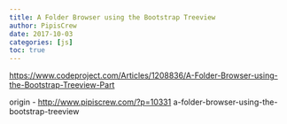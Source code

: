 ```yaml
---
title: A Folder Browser using the Bootstrap Treeview
author: PipisCrew
date: 2017-10-03
categories: [js]
toc: true
---
```


https://www.codeproject.com/Articles/1208836/A-Folder-Browser-using-the-Bootstrap-Treeview-Part

origin - http://www.pipiscrew.com/?p=10331 a-folder-browser-using-the-bootstrap-treeview